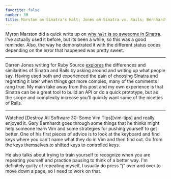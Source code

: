 ```yaml
---
favorite: false
number: 30
title: Marston on Sinatra's Halt; Jones on Sinatra vs. Rails; Bernhardt on Learning Vim
---
```


Myron Marston did a quick write up on [why `halt` is so awesome in
Sinatra][halt]. I've actually used it before, but its been a while, so this was
a good reminder. Also, the way he demonstrated it with the different status
codes depending on the error that happened was pretty sweet.

---

Darren Jones writing for Ruby Source [explores][best] the differences and
similarities of Sinatra and Rails by asking around and writing up what people
say. Having used both and experienced the pain of choosing Sinatra and
regretting it later when things got more complex, many of the comments rang
true. My main take away from this post and my own experience is that Sinatra can
be a great tool to build an API or do a quick prototype, but as the scope and
complexity increase you'll quickly want some of the niceties of Rails.

---

Watched [Destroy All Software 30: Some Vim Tips][vim-tips] and really enjoyed
it. Gary Bernhardt goes through some things that he thinks might help someone
learn Vim and some strategies for pushing yourself to get better.  One of his
first pieces of advice is to look at the keyboard and find keys where you can't
name what they do in Vim and then find out. Go from the keys themselves to
shifted keys to controlled keys.

He also talks about trying to train yourself to recognize when you are repeating
yourself and practice pausing to think of a better way. I'm definitely guilty of
repeating myself, I usually do press "j" over and over to move down a page, so I
need to work on that.

[halt]: http://myronmars.to/n/dev-blog/2012/01/why-sinatras-halt-is-awesome
[best]: https://www.sitepoint.com/rails-or-sinatra-the-best-of-both-worlds/
[vim_tips]: https://www.destroyallsoftware.com/screencasts/catalog/some-vim-tips

